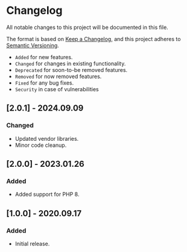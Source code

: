 # Changelog

All notable changes to this project will be documented in this file.

The format is based on [Keep a Changelog](https://keepachangelog.com/en/1.0.0/),
and this project adheres to [Semantic Versioning](https://semver.org/spec/v2.0.0.html).

- `Added` for new features.
- `Changed` for changes in existing functionality.
- `Deprecated` for soon-to-be removed features.
- `Removed` for now removed features.
- `Fixed` for any bug fixes.
- `Security` in case of vulnerabilities

## [2.0.1] - 2024.09.09

### Changed

- Updated vendor libraries.
- Minor code cleanup.

## [2.0.0] - 2023.01.26

### Added

- Added support for PHP 8.

## [1.0.0] - 2020.09.17

### Added

- Initial release.